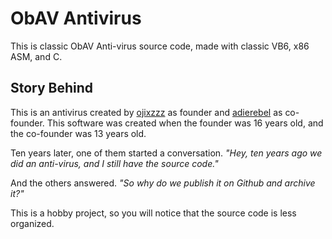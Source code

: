 # ObAV Antivirus

This is classic ObAV Anti-virus source code, made with classic VB6, x86 ASM, and C.

## Story Behind

This is an antivirus created by [ojixzzz](https://github.com/ojixzzz) as founder and [adierebel](https://github.com/adierebel) as co-founder. This software was created when the founder was 16 years old, and the co-founder was 13 years old.

Ten years later, one of them started a conversation. *"Hey, ten years ago we did an anti-virus, and I still have the source code."*

And the others answered. *"So why do we publish it on Github and archive it?"*

This is a hobby project, so you will notice that the source code is less organized.